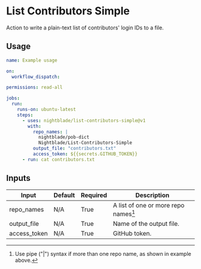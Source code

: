 # List Contributors Simple

Action to write a plain-text list of contributors' login IDs to a file.

## Usage

```yaml
name: Example usage

on:
  workflow_dispatch:

permissions: read-all

jobs:
  run:
    runs-on: ubuntu-latest
    steps:
      - uses: nightblade/list-contributors-simple@v1
        with:
          repo_names: |
            nightblade/pob-dict
            Nightblade/List-Contributors-Simple
          output_file: "contributors.txt"
          access_token: ${{secrets.GITHUB_TOKEN}}
      - run: cat contributors.txt
```

## Inputs

| Input        | Default | Required | Description                         |
| ------------ | ------- | -------- | ----------------------------------- |
| repo_names   | N/A     | True     | A list of one or more repo names[^1] |
| output_file  | N/A     | True     | Name of the output file.            |
| access_token | N/A     | True     | GitHub token.                       |

[^1]: Use pipe ("\|") syntax if more than one repo name, as shown in example above.
